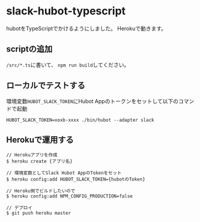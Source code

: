# slack-hubot-typescript

hubotをTypeScriptでかけるようにしました。
Herokuで動きます。

## scriptの追加
`/src/*.ts`に書いて、
`npm run build`してください。

## ローカルでテストする
環境変数`HUBOT_SLACK_TOKEN`にHubot Appのトークンをセットして以下のコマンドで起動
```
HUBOT_SLACK_TOKEN=xoxb-xxxx ./bin/hubot --adapter slack
```

## Herokuで運用する
```
// Herokuアプリを作成
$ heroku create {アプリ名}

// 環境変数としてSlack Hubot AppのTokenをセット
$ heroku config:add HUBOT_SLACK_TOKEN={hubotのToken}

// Heroku側でビルドしたいので
$ heroku config:add NPM_CONFIG_PRODUCTION=false

// デプロイ
$ git push heroku master
```
